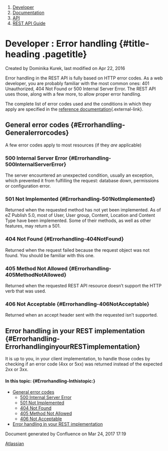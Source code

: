1.  <span>[Developer](index.html)</span>
2.  <span>[Documentation](Documentation_31429504.html)</span>
3.  <span>[API](API_31429524.html)</span>
4.  <span>[REST API Guide](REST-API-Guide_31430286.html)</span>

<span id="title-text"> Developer : Error handling </span> {#title-heading .pagetitle}
=========================================================

Created by <span class="author"> Dominika Kurek</span>, last modified on
Apr 22, 2016

Error handling in the REST API is fully based on HTTP error codes. As a
web developer, you are probably familiar with the most common ones: 401
Unauthorized, 404 Not Found or 500 Internal Server Error. The REST API
uses those, along with a few more, to allow proper error handling.

The complete list of error codes used and the conditions in which they
apply are specified in the [reference
documentation](https://github.com/ezsystems/ezpublish-kernel/blob/master/doc/specifications/rest/REST-API-V2.rst){.external-link}.

General error codes {#Errorhandling-Generalerrorcodes}
-------------------

A few error codes apply to most resources (if they *are* applicable)

### 500 Internal Server Error {#Errorhandling-500InternalServerError}

<span>The server encountered an unexpected condition, usually an
exception, which prevented it from fulfilling the request: database
down, permissions or configuration error.</span>

### 501 Not Implemented {#Errorhandling-501NotImplemented}

<span>Returned when the requested method has not yet been implemented.
As of eZ Publish 5.0, most of User, User group, Content, Location and
Content Type have been implemented. Some of their methods, as well as
other features, may return a 501.</span>

### <span>404 Not Found</span> {#Errorhandling-404NotFound}

<span>Returned when the request failed because the request object was
not found. You should be familiar with this one.</span>

### <span>405 Method Not Allowed</span> {#Errorhandling-405MethodNotAllowed}

<span>Returned when the requested REST API resource doesn’t support the
HTTP verb that was used.</span>

### <span>406 Not Acceptable</span> {#Errorhandling-406NotAcceptable}

<span>Returned when an accept header sent with the requested isn’t
supported.</span>

<span>Error handling in your REST implementation</span> {#Errorhandling-ErrorhandlinginyourRESTimplementation}
-------------------------------------------------------

<span>It is up to you, in your client implementation, to handle those
codes by checking if an error code (4xx or 5xx) was returned instead of
the expected 2xx or 3xx.</span>

#### In this topic: {#Errorhandling-Inthistopic:}

-   [General error codes](#Errorhandling-Generalerrorcodes)
    -   [500 Internal Server
        Error](#Errorhandling-500InternalServerError)
    -   [501 Not Implemented](#Errorhandling-501NotImplemented)
    -   [404 Not Found](#Errorhandling-404NotFound)
    -   [405 Method Not Allowed](#Errorhandling-405MethodNotAllowed)
    -   [406 Not Acceptable](#Errorhandling-406NotAcceptable)
-   [Error handling in your REST
    implementation](#Errorhandling-ErrorhandlinginyourRESTimplementation)

Document generated by Confluence on Mar 24, 2017 17:19

[Atlassian](http://www.atlassian.com/)


